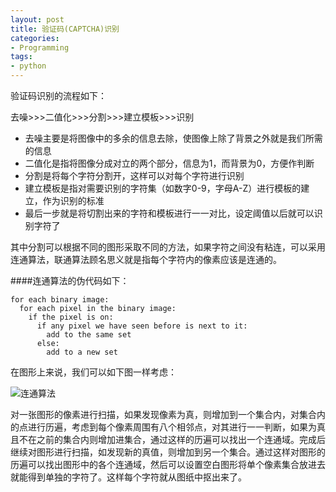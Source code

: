 ```yaml
---
layout: post
title: 验证码(CAPTCHA)识别
categories:
- Programming
tags:
- python
---
```


验证码识别的流程如下：

去噪>>>二值化>>>分割>>>建立模板>>>识别

* 去噪主要是将图像中的多余的信息去除，使图像上除了背景之外就是我们所需的信息
* 二值化是指将图像分成对立的两个部分，信息为1，而背景为0，方便作判断
* 分割是将每个字符分割开，这样可以对每个字符进行识别
* 建立模板是指对需要识别的字符集（如数字0-9，字母A-Z）进行模板的建立，作为识别的标准
* 最后一步就是将切割出来的字符和模板进行一一对比，设定阈值以后就可以识别字符了

其中分割可以根据不同的图形采取不同的方法，如果字符之间没有粘连，可以采用连通算法，联通算法顾名思义就是指每个字符内的像素应该是连通的。

####连通算法的伪代码如下：

    for each binary image:
      for each pixel in the binary image:
        if the pixel is on:
          if any pixel we have seen before is next to it:
            add to the same set
          else:
            add to a new set

在图形上来说，我们可以如下图一样考虑：

![连通算法](http://wpimg-wpimg.stor.sinaapp.com/original/6c8097411587c8d4aa0ac04a57ec4890.png "连通算法")

对一张图形的像素进行扫描，如果发现像素为真，则增加到一个集合内，对集合内的点进行历遍，考虑到每个像素周围有八个相邻点，对其进行一一判断，如果为真且不在之前的集合内则增加进集合，通过这样的历遍可以找出一个连通域。完成后继续对图形进行扫描，如发现新的真值，则增加到另一个集合。通过这样对图形的历遍可以找出图形中的各个连通域，然后可以设置空白图形将单个像素集合放进去就能得到单独的字符了。这样每个字符就从图纸中抠出来了。
